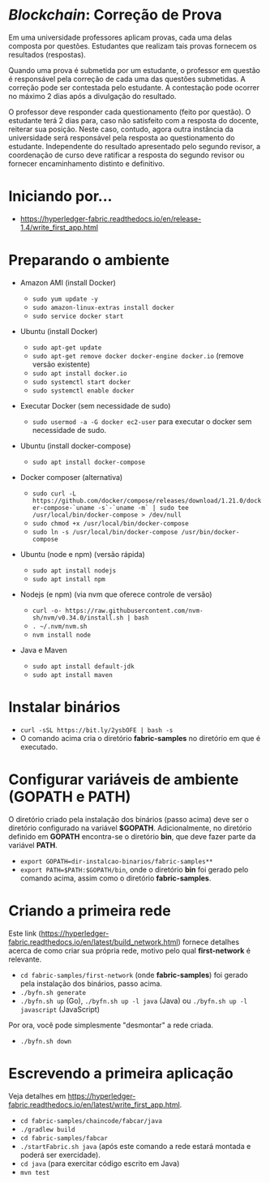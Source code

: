 # _Blockchain_: Correção de Prova

Em uma universidade professores aplicam provas, cada uma delas composta por questões. Estudantes que realizam tais provas fornecem os resultados (respostas).

Quando uma prova é submetida por um estudante, o professor em questão é responsável pela correção de cada uma das questões submetidas. A correção pode ser contestada pelo estudante. A contestação pode ocorrer no máximo 2 dias após a divulgação do resultado.

O professor deve responder cada questionamento (feito por questão). O estudante terá 2 dias para, caso não satisfeito com a resposta do docente, reiterar sua posição. Neste caso, contudo, agora outra instância da universidade será responsável pela resposta ao questionamento do estudante. Independente do resultado apresentado pelo segundo revisor, a coordenação de curso deve ratificar a resposta do segundo revisor ou fornecer encaminhamento distinto e definitivo.

# Iniciando por...

- https://hyperledger-fabric.readthedocs.io/en/release-1.4/write_first_app.html

# Preparando o ambiente

- Amazon AMI (install Docker)

  - `sudo yum update -y`
  - `sudo amazon-linux-extras install docker`
  - `sudo service docker start`

- Ubuntu (install Docker)

  - `sudo apt-get update`
  - `sudo apt-get remove docker docker-engine docker.io` (remove versão existente)
  - `sudo apt install docker.io`
  - `sudo systemctl start docker`
  - `sudo systemctl enable docker`

- Executar Docker (sem necessidade de sudo)

  - `sudo usermod -a -G docker ec2-user` para executar o docker sem necessidade de sudo.
  
- Ubuntu (install docker-compose)
  - `sudo apt install docker-compose` 

- Docker composer (alternativa)
  - `` sudo curl -L https://github.com/docker/compose/releases/download/1.21.0/docker-compose-`uname -s`-`uname -m` | sudo tee /usr/local/bin/docker-compose > /dev/null ``
  - `sudo chmod +x /usr/local/bin/docker-compose`
  - `sudo ln -s /usr/local/bin/docker-compose /usr/bin/docker-compose`

- Ubuntu (node e npm) (versão rápida)
  - `sudo apt install nodejs` 
  - `sudo apt install npm`
  
- Nodejs (e npm) (via nvm que oferece controle de versão)
  - `curl -o- https://raw.githubusercontent.com/nvm-sh/nvm/v0.34.0/install.sh | bash`
  - `. ~/.nvm/nvm.sh`
  - `nvm install node`
  
- Java e Maven
  - `sudo apt install default-jdk`
  - `sudo apt install maven`

# Instalar binários

- `curl -sSL https://bit.ly/2ysbOFE | bash -s`
- O comando acima cria o diretório **fabric-samples** no diretório em que é executado. 

# Configurar variáveis de ambiente (GOPATH e PATH)
O diretório criado pela instalação dos binários (passo acima) deve ser o diretório configurado na variável **\$GOPATH**. Adicionalmente, no diretório definido em **GOPATH** encontra-se o diretório **bin**, que deve fazer parte da variável **PATH**.

- `export GOPATH=dir-instalcao-binarios/fabric-samples**`
- `export PATH=$PATH:$GOPATH/bin`, onde o diretório **bin** foi gerado pelo comando acima, assim como o diretório **fabric-samples**.

# Criando a primeira rede

Este link (https://hyperledger-fabric.readthedocs.io/en/latest/build_network.html) fornece detalhes acerca de como criar sua própria rede, motivo pelo qual **first-network** é relevante. 

- `cd fabric-samples/first-network` (onde **fabric-samples**) foi gerado pela instalação dos binários, passo acima.
- `./byfn.sh generate`
- `./byfn.sh up` (Go), `./byfn.sh up -l java` (Java) ou `./byfn.sh up -l javascript` (JavaScript)

Por ora, você pode simplesmente "desmontar" a rede criada.

- `./byfn.sh down`

# Escrevendo a primeira aplicação

Veja detalhes em https://hyperledger-fabric.readthedocs.io/en/latest/write_first_app.html.

- `cd fabric-samples/chaincode/fabcar/java`
- `./gradlew build`
- `cd fabric-samples/fabcar`
- `./startFabric.sh java` (após este comando a rede estará montada e poderá ser exercidade).
- `cd java` (para exercitar código escrito em Java)
- `mvn test`
